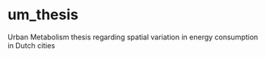 # um_thesis
Urban Metabolism thesis regarding spatial variation in energy consumption in Dutch cities
